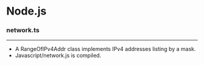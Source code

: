 # Node.js



### network.ts
---

* A RangeOfIPv4Addr class implements IPv4 addresses listing by a mask.
* Javascript/network.js is compiled.

